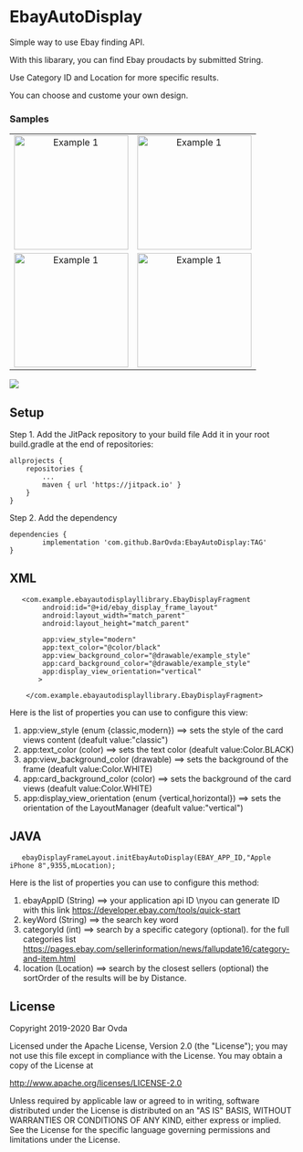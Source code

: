 # EbayAutoDisplay

Simple way to use Ebay finding API.

With this libarary, you can find Ebay proudacts by submitted String.

Use Category ID and Location for more specific results.

You can choose and custome your own design.
### Samples
|   |   |
|:-:|:-:|
 <img  src="/sample 1.gif" alt="Example 1" width="200" style="max-width:100%;"> | <img  src="/sample 2.gif" alt="Example 1" width="200" style="max-width:100%;"> 
 |<img src="/sample 3.gif" alt="Example 1" width="200" style="max-width:100%;"> |<img src="/sample 4.gif" alt="Example 1" width="200" style="max-width:100%;"> 



[![](https://jitpack.io/v/BarOvda/EbayAutoDisplay.svg)](https://jitpack.io/#BarOvda/EbayAutoDisplay)

## Setup

Step 1. Add the JitPack repository to your build file
Add it in your root build.gradle at the end of repositories:

	allprojects {
		repositories {
			...
			maven { url 'https://jitpack.io' }
		}
	}
Step 2. Add the dependency

	dependencies {
	        implementation 'com.github.BarOvda:EbayAutoDisplay:TAG'
	}
	
	
	
## XML
```
   <com.example.ebayautodisplayllibrary.EbayDisplayFragment
        android:id="@+id/ebay_display_frame_layout"
        android:layout_width="match_parent"
        android:layout_height="match_parent"
        
        app:view_style="modern"
        app:text_color="@color/black"
        app:view_background_color="@drawable/example_style"
        app:card_background_color="@drawable/example_style"
        app:display_view_orientation="vertical"
       >

    </com.example.ebayautodisplayllibrary.EbayDisplayFragment>

```
Here is the list of properties you can use to configure this view:
 1. app:view_style (enum {classic,modern})  ==> sets the style of the card views content (deafult value:"classic")
 2. app:text_color (color) ==> sets the text color (deafult value:Color.BLACK)
 3. app:view_background_color (drawable)  ==> sets the background of the frame (deafult value:Color.WHITE)
 4. app:card_background_color (color) ==> sets the background of the card views (deafult value:Color.WHITE)
 5. app:display_view_orientation (enum {vertical,horizontal}) ==> sets the orientation of the LayoutManager (deafult value:"vertical")

## JAVA
```
   ebayDisplayFrameLayout.initEbayAutoDisplay(EBAY_APP_ID,"Apple iPhone 8",9355,mLocation);
```
Here is the list of properties you can use to configure this method:
 1. ebayAppID (String)  ==> your application api ID
    \nyou can generate ID with this link https://developer.ebay.com/tools/quick-start
 2. keyWord (String) ==> the search key word
 3. categoryId (int)  ==> search by a specific category (optional).
    for the full categories list https://pages.ebay.com/sellerinformation/news/fallupdate16/category-and-item.html
 4. location (Location) ==> search by the closest sellers (optional)
    the sortOrder of the results will be by Distance.

## License
 Copyright 2019-2020 Bar Ovda

Licensed under the Apache License, Version 2.0 (the "License");
you may not use this file except in compliance with the License.
You may obtain a copy of the License at

   http://www.apache.org/licenses/LICENSE-2.0

Unless required by applicable law or agreed to in writing, software
distributed under the License is distributed on an "AS IS" BASIS,
WITHOUT WARRANTIES OR CONDITIONS OF ANY KIND, either express or implied.
See the License for the specific language governing permissions and
limitations under the License.
 
